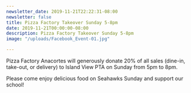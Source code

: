 ```yaml
---
newsletter_date: 2019-11-21T22:22:31-08:00
newsletter: false
title: Pizza Factory Takeover Sunday 5-8pm
date: 2019-11-21T00:00:00-08:00
description: Pizza Factory Takeover Sunday 5-8pm
image: "/uploads/Facebook_Event-01.jpg"

---
```

Pizza Factory Anacortes will generously donate 20% of all sales (dine-in, take-out, or delivery) to Island View PTA on Sunday from 5pm to 8pm. 

Please come enjoy delicious food on Seahawks Sunday and support our school!